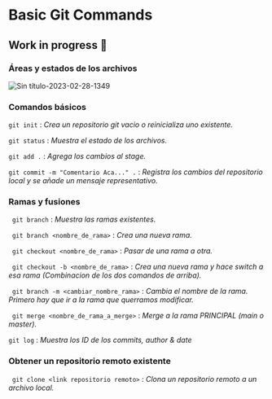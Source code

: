 # Basic Git Commands 

## **Work in progress** :love_you_gesture:

### Áreas y estados de los archivos
![Sin título-2023-02-28-1349](https://user-images.githubusercontent.com/71336562/222295682-d5b34913-f4bb-46e9-8d68-37ca1b699374.png)

### Comandos básicos  

` git init ` : _Crea un repositorio git vacio o reinicializa uno existente._

` git status ` : _Muestra el estado de los archivos._

` git add . ` : _Agrega los cambios al stage._

` git commit -m "Comentario Aca..." . ` : _Registra los cambios del repositorio local y se añade un mensaje representativo._


### Ramas y fusiones

` git branch` : _Muestra las ramas existentes._

` git branch <nombre_de_rama>` : _Crea una nueva rama._

` git checkout <nombre_de_rama>` : _Pasar de una rama a otra._

` git checkout -b <nombre_de_rama>` : _Crea una nueva rama y hace switch a esa rama (Combinacion de los dos comandos de arriba)._

` git branch -m <cambiar_nombre_rama>` : _Cambia el nombre de la rama. Primero hay que ir a la rama que querramos modificar._

` git merge <nombre_de_rama_a_merge>` : _Merge a la rama PRINCIPAL (main o master)._

` git log ` : _Muestra los ID de los commits, author & date_


### Obtener un repositorio remoto existente 

` git clone <link repositorio remoto>` : _Clona un repositorio remoto a un archivo local._



